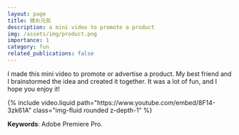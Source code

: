 ```yaml
---
layout: page
title: 微お元気
description: a mini video to promote a product
img: /assets/img/product.png
importance: 1
category: fun
related_publications: false
---
```


I made this mini video to promote or advertise a product. My best friend and I brainstormed the idea and created it together. It was a lot of fun, and I hope you enjoy it!

<div class="row mt-3">
    <div class="col-sm mt-3 mt-md-0">
        {% include video.liquid path="https://www.youtube.com/embed/8F14-3zk61A" class="img-fluid rounded z-depth-1" %}
    </div>
</div>

**Keywords**: Adobe Premiere Pro.